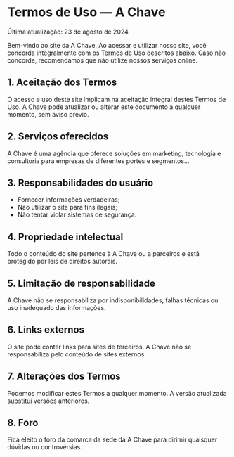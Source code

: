 # Termos de Uso — A Chave
Última atualização: 23 de agosto de 2024

Bem-vindo ao site da A Chave. Ao acessar e utilizar nosso site, você concorda integralmente com os Termos de Uso descritos abaixo. Caso não concorde, recomendamos que não utilize nossos serviços online.

## 1. Aceitação dos Termos
O acesso e uso deste site implicam na aceitação integral destes Termos de Uso. A Chave pode atualizar ou alterar este documento a qualquer momento, sem aviso prévio.

## 2. Serviços oferecidos
A Chave é uma agência que oferece soluções em marketing, tecnologia e consultoria para empresas de diferentes portes e segmentos...

## 3. Responsabilidades do usuário
- Fornecer informações verdadeiras;
- Não utilizar o site para fins ilegais;
- Não tentar violar sistemas de segurança.

## 4. Propriedade intelectual
Todo o conteúdo do site pertence à A Chave ou a parceiros e está protegido por leis de direitos autorais.

## 5. Limitação de responsabilidade
A Chave não se responsabiliza por indisponibilidades, falhas técnicas ou uso inadequado das informações.

## 6. Links externos
O site pode conter links para sites de terceiros. A Chave não se responsabiliza pelo conteúdo de sites externos.

## 7. Alterações dos Termos
Podemos modificar estes Termos a qualquer momento. A versão atualizada substitui versões anteriores.

## 8. Foro
Fica eleito o foro da comarca da sede da A Chave para dirimir quaisquer dúvidas ou controvérsias.